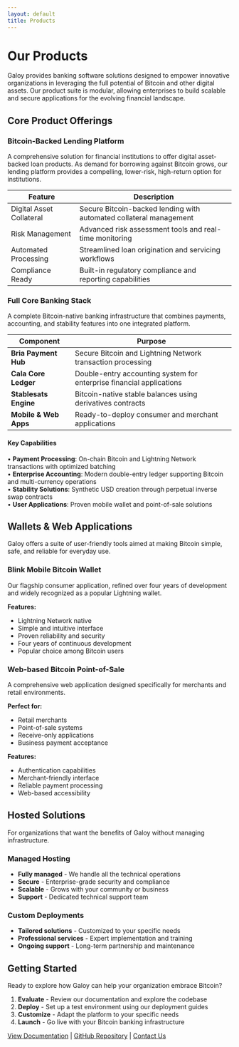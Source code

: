 ```yaml
---
layout: default
title: Products
---
```


# Our Products

Galoy provides banking software solutions designed to empower innovative organizations in leveraging the full potential of Bitcoin and other digital assets. Our product suite is modular, allowing enterprises to build scalable and secure applications for the evolving financial landscape.

## Core Product Offerings

### Bitcoin-Backed Lending Platform

A comprehensive solution for financial institutions to offer digital asset-backed loan products. As demand for borrowing against Bitcoin grows, our lending platform provides a compelling, lower-risk, high-return option for institutions.

| Feature | Description |
|---------|-------------|
| Digital Asset Collateral | Secure Bitcoin-backed lending with automated collateral management |
| Risk Management | Advanced risk assessment tools and real-time monitoring |
| Automated Processing | Streamlined loan origination and servicing workflows |
| Compliance Ready | Built-in regulatory compliance and reporting capabilities |

### Full Core Banking Stack

A complete Bitcoin-native banking infrastructure that combines payments, accounting, and stability features into one integrated platform.

| Component | Purpose |
|-----------|---------|
| **Bria Payment Hub** | Secure Bitcoin and Lightning Network transaction processing |
| **Cala Core Ledger** | Double-entry accounting system for enterprise financial applications |
| **Stablesats Engine** | Bitcoin-native stable balances using derivatives contracts |
| **Mobile & Web Apps** | Ready-to-deploy consumer and merchant applications |

#### Key Capabilities

• **Payment Processing**: On-chain Bitcoin and Lightning Network transactions with optimized batching  
• **Enterprise Accounting**: Modern double-entry ledger supporting Bitcoin and multi-currency operations  
• **Stability Solutions**: Synthetic USD creation through perpetual inverse swap contracts  
• **User Applications**: Proven mobile wallet and point-of-sale solutions

## Wallets & Web Applications

Galoy offers a suite of user-friendly tools aimed at making Bitcoin simple, safe, and reliable for everyday use.

### Blink Mobile Bitcoin Wallet

Our flagship consumer application, refined over four years of development and widely recognized as a popular Lightning wallet.

**Features:**
- Lightning Network native
- Simple and intuitive interface
- Proven reliability and security
- Four years of continuous development
- Popular choice among Bitcoin users

### Web-based Bitcoin Point-of-Sale

A comprehensive web application designed specifically for merchants and retail environments.

**Perfect for:**
- Retail merchants
- Point-of-sale systems
- Receive-only applications
- Business payment acceptance

**Features:**
- Authentication capabilities
- Merchant-friendly interface
- Reliable payment processing
- Web-based accessibility

## Hosted Solutions

For organizations that want the benefits of Galoy without managing infrastructure.

### Managed Hosting
- **Fully managed** - We handle all the technical operations
- **Secure** - Enterprise-grade security and compliance
- **Scalable** - Grows with your community or business
- **Support** - Dedicated technical support team

### Custom Deployments
- **Tailored solutions** - Customized to your specific needs
- **Professional services** - Expert implementation and training
- **Ongoing support** - Long-term partnership and maintenance

## Getting Started

Ready to explore how Galoy can help your organization embrace Bitcoin?

1. **Evaluate** - Review our documentation and explore the codebase
2. **Deploy** - Set up a test environment using our deployment guides
3. **Customize** - Adapt the platform to your specific needs
4. **Launch** - Go live with your Bitcoin banking infrastructure

[View Documentation](https://docs.galoy.io) | [GitHub Repository](https://github.com/GaloyMoney) | [Contact Us](mailto:hello@galoy.io)
